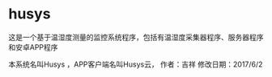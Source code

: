 # husys
这是一个基于温湿度测量的监控系统程序，包括有温湿度采集器程序、服务器程序和安卓APP程序

本系统名叫Husys ，APP客户端名叫Husys云，
作者：吉祥
修改日期：2017/6/2
